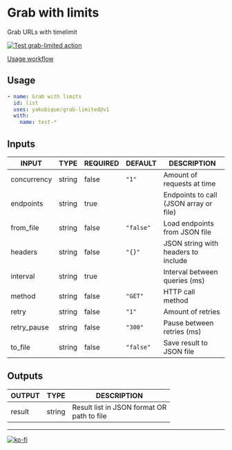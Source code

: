 # Grab with limits

Grab URLs with timelimit

[![Test `grab-limited` action](https://github.com/yakubique/grab-limited/actions/workflows/test-myself.yaml/badge.svg)](https://github.com/yakubique/grab-limited/actions/workflows/test-myself.yaml)

[Usage workflow](https://github.com/yakubique/grab-limited/actions/workflows/test-myself.yaml)

## Usage
```yaml
- name: Grab with limits
  id: list
  uses: yakubique/grab-limited@v1
  with:
    name: test-*

```

## Inputs

<!-- AUTO-DOC-INPUT:START - Do not remove or modify this section -->

|    INPUT    |  TYPE  | REQUIRED |  DEFAULT  |               DESCRIPTION               |
|-------------|--------|----------|-----------|-----------------------------------------|
| concurrency | string |  false   |   `"1"`   |       Amount of requests at time        |
|  endpoints  | string |   true   |           | Endpoints to call (JSON array or file)  |
|  from_file  | string |  false   | `"false"` |      Load endpoints from JSON file      |
|   headers   | string |  false   |  `"{}"`   |   JSON string with headers to include   |
|  interval   | string |   true   |           |      Interval between queries (ms)      |
|   method    | string |  false   |  `"GET"`  |            HTTP call method             |
|    retry    | string |  false   |   `"1"`   |            Amount of retries            |
| retry_pause | string |  false   |  `"300"`  |       Pause between retries (ms)        |
|   to_file   | string |  false   | `"false"` |        Save result to JSON file         |

<!-- AUTO-DOC-INPUT:END -->




## Outputs

<!-- AUTO-DOC-OUTPUT:START - Do not remove or modify this section -->

| OUTPUT |  TYPE  |                   DESCRIPTION                   |
|--------|--------|-------------------------------------------------|
| result | string | Result list in JSON format OR <br>path to file  |

<!-- AUTO-DOC-OUTPUT:END -->



----

[![ko-fi](https://ko-fi.com/img/githubbutton_sm.svg)](https://ko-fi.com/S6S1UZ9P7)

